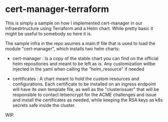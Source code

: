 # cert-manager-terraform

This is simply a sample on how I implemented cert-manager in our infraestrtructure using Terraform and a Helm chart. While pretty basic it might be useful to somebody so here it is.

The sample infra in the repo asumes a main.tf file that is used to load the module "cert-manager", which installs two helm charts:

- cert-manager : Is a copy of the stable chart you can find on the official helm repositories and meant to be left as is. Any customization willbe injected in the yaml when calling the "helm_resource" if needed

- certificates : A chart meant to hold the custom resources and configurations. Each certificate to be installed on an ingress endpoint will have its own template file, as well as the "clusterissuer" that will be responsible to contact letsencrypt for the ACME challenges and issue and install the certificates as needed, while keeping the RSA keys as k8s secrets safe inside the cluster.

WIP.

